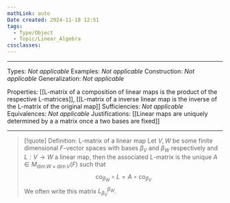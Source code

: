 ```yaml
---
mathLink: auto
Date created: 2024-11-18 12:51
tags:
  - Type/Object
  - Topic/Linear_Algebra
cssclasses:
---
```


---  

Types: _Not applicable_
Examples: _Not applicable_
Construction: _Not applicable_
Generalization: _Not applicable_

Properties: [[L-matrix of a composition of linear maps is the product of the respective L-matrices]], [[L-matrix of a inverse linear map is the inverse of the L-matrix of the original map]]
Sufficiencies: _Not applicable_
Equivalences: _Not applicable_
Justifications: [[Linear maps are uniquely determined by a a matrix once a two bases are fixed]]

---

> [!quote] Definition: L-matrix of a linear map
> Let $V,W$ be some finite dimensional $F$-vector spaces with bases $\beta_{V}$ and $\beta_{W}$ respectively and $L:V\to W$ a linear map, then the associated $L$-matrix is the unique $A\in M_{\dim W\times \dim V}(F)$ such that $$ \text{co}_{\beta_{W}}\circ L=  A\circ \text{co}_{\beta_{V}} $$
> We often write this matrix $L^{\beta_{W}}_{\beta_{V}}$.

